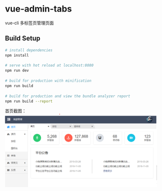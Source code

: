 # vue-admin-tabs
vue-cli 多标签页管理页面

## Build Setup

``` bash
# install dependencies
npm install

# serve with hot reload at localhost:8080
npm run dev

# build for production with minification
npm run build

# build for production and view the bundle analyzer report
npm run build --report

```

首页截图：
![Image text](projectImg/home.png)

